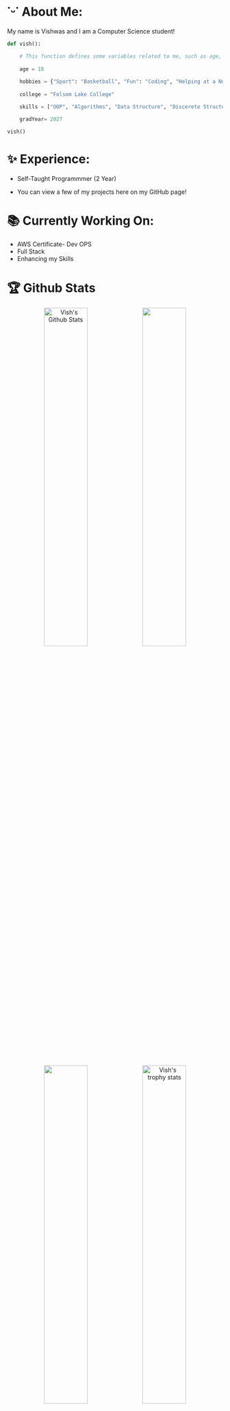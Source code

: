 # ˙ᵕ˙ About Me:

My name is Vishwas and I am a Computer Science student!

```python
def vish():

    # This function defines some variables related to me, such as age, hobbies, college, graduation year, and transferring status.
    
    age = 18
        
    hobbies = {"Sport": "Basketball", "Fun": "Coding", "Helping at a Non-Profit Organization": "BAPS Charities"}
        
    college = "Folsom Lake College"

    skills = ["OOP", "Algorithms", "Data Structure", "Discerete Structure"]

    gradYear= 2027

vish()
```
# ✨ Experience:

* Self-Taught Programmmer (2 Year) 
    
* You can view a few of my projects here on my GitHub page!

# 📚 Currently Working On:

* AWS Certificate- Dev OPS
* Full Stack
* Enhancing my Skills

<h1>🏆 Github Stats</h1>

<p align="center"> 
  <img src="https://github-readme-stats.vercel.app/api?username=vish2285&count_private=true&show_icons=true&theme=nightowl" alt="Vish's Github Stats" width="45%" />
  <img  src="https://github-readme-streak-stats.herokuapp.com/?user=vish2285&theme=nightowl" width="45%" />
</p>

<p align="center">
  <img  src="https://github-readme-stats.vercel.app/api/top-langs/?username=vish2285&count_private=true&show_icons=true&theme=nightowl" width="45%">
  <a href="https://github.com/vish2285?tab=achievements"><img src="https://github-profile-trophy.vercel.app/?username=vish2285&theme=algolia&no-frame=true&column=3&row=2&margin-h=17"  width="45%" alt="Vish's trophy stats"/></a>
</p>

---

# 🌐 Connect with me:

<p align="center">

  <a href="mailto:vishwas2284@gmail.com">
    <img src="https://img.shields.io/badge/Email-D14836?style=for-the-badge&logo=gmail&logoColor=white" alt="Email">
  </a>
   <a href="https://www.linkedin.com/in/vishwas-patel-7462aa299/">
    <img src="https://img.shields.io/badge/LinkedIn-0A66C2?style=for-the-badge&logo=linkedin&logoColor=white" alt="LinkedIn">
  </a>
  <a href="https://github.com/vish2285" target="_blank">
    <img src="https://img.shields.io/badge/Website-4285F4?style=for-the-badge&logo=google-chrome&logoColor=white" alt="Website">
  </a>
</p>

# 🧑‍💻 Tech Stack
[![My Skills](https://skillicons.dev/icons?i=js,html,css,tailwind,react,mongodb,nodejs,firebase,sass)](https://skillicons.dev)

[![My Skills](https://skillicons.dev/icons?i=py,cpp,lua,vscode,git,replit,discord)](https://skillicons.dev)

[![My Skills](https://skillicons.dev/icons?i=unity,ps,)](https://skillicons.dev)
